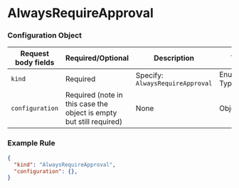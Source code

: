 # AlwaysRequireApproval

### Configuration Object

<table><thead><tr><th width="189">Request body fields</th><th width="159">Required/Optional</th><th width="244">Description</th><th>Type</th></tr></thead><tbody><tr><td><code>kind</code></td><td>Required</td><td>Specify: <code>AlwaysRequireApproval</code></td><td>Enumerated Type</td></tr><tr><td><code>configuration</code></td><td>Required (note in this case the object is empty but still required)</td><td>None</td><td>Object</td></tr></tbody></table>

### Example Rule <a href="#request-example.1" id="request-example.1"></a>

```json
{
  "kind": "AlwaysRequireApproval",
  "configuration": {},
}
```
